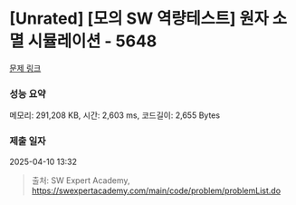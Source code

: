 # [Unrated] [모의 SW 역량테스트] 원자 소멸 시뮬레이션 - 5648 

[문제 링크](https://swexpertacademy.com/main/code/problem/problemDetail.do?contestProbId=AWXRFInKex8DFAUo) 

### 성능 요약

메모리: 291,208 KB, 시간: 2,603 ms, 코드길이: 2,655 Bytes

### 제출 일자

2025-04-10 13:32



> 출처: SW Expert Academy, https://swexpertacademy.com/main/code/problem/problemList.do
